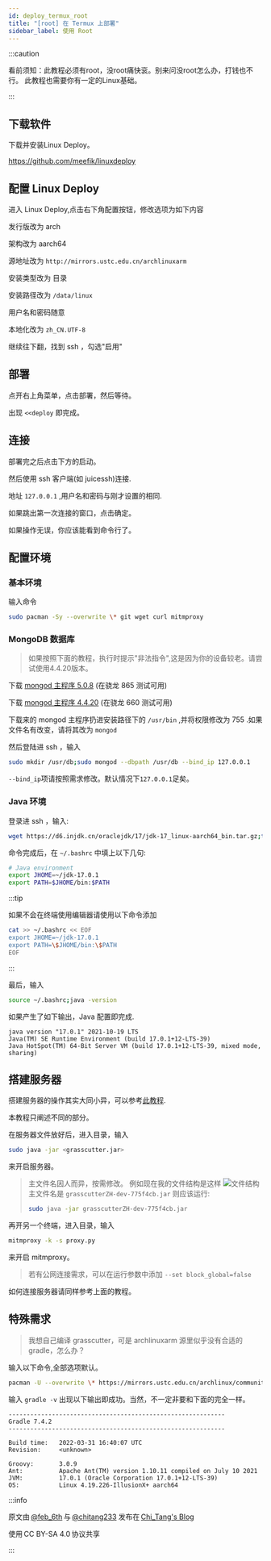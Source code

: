 ```yaml
---
id: deploy_termux_root
title: "[root] 在 Termux 上部署"
sidebar_label: 使用 Root
---
```


:::caution

看前须知：此教程必须有root，没root痛快衮。别来问没root怎么办，打钱也不行。
此教程也需要你有一定的Linux基础。

:::

## 下载软件

下载并安装Linux Deploy。

https://github.com/meefik/linuxdeploy

## 配置 Linux Deploy

进入 Linux Deploy,点击右下角配置按钮，修改选项为如下内容

发行版改为 arch

架构改为 aarch64

源地址改为 `http://mirrors.ustc.edu.cn/archlinuxarm`

安装类型改为 目录

安装路径改为 `/data/linux`

用户名和密码随意

本地化改为 `zh_CN.UTF-8`

继续往下翻，找到 ssh ，勾选"启用"

## 部署

点开右上角菜单，点击部署，然后等待。

出现 `<<deploy` 即完成。

## 连接

部署完之后点击下方的启动。

然后使用 ssh 客户端(如 juicessh)连接.

地址 `127.0.0.1` ,用户名和密码与刚才设置的相同.

如果跳出第一次连接的窗口，点击确定。

如果操作无误，你应该能看到命令行了。

## 配置环境

### 基本环境

输入命令

```bash
sudo pacman -Sy --overwrite \* git wget curl mitmproxy
```

### MongoDB 数据库

> 如果按照下面的教程，执行时提示"非法指令",这是因为你的设备较老。请尝试使用4.4.20版本。

下载 [mongod 主程序 5.0.8](https://drive.google.com/file/d/1rdR3TeWtvQt8z738iyfGX6riSXCbrIe1/) (在骁龙 865 测试可用)

下载 [mongod 主程序 4.4.20](https://drive.google.com/file/d/1sQEMyvhqZoIWiZcbFsL4r6-8-1ZY1BVz) (在骁龙 660 测试可用)

下载来的 mongod 主程序扔进安装路径下的 `/usr/bin` ,并将权限修改为 755 .如果文件名有改变，请将其改为 `mongod`

然后登陆进 ssh ，输入

```bash
sudo mkdir /usr/db;sudo mongod --dbpath /usr/db --bind_ip 127.0.0.1
```

`--bind_ip`项请按照需求修改。默认情况下`127.0.0.1`足矣。

### Java 环境

登录进 ssh ，输入:

```bash
wget https://d6.injdk.cn/oraclejdk/17/jdk-17_linux-aarch64_bin.tar.gz;tar xzvf jdk-17_linux-aarch64_bin.tar.gz
```

命令完成后，在 `~/.bashrc` 中填上以下几句:

```bash
# Java environment
export JHOME=~/jdk-17.0.1
export PATH=$JHOME/bin:$PATH
```

:::tip

如果不会在终端使用编辑器请使用以下命令添加

```bash
cat >> ~/.bashrc << EOF
export JHOME=~/jdk-17.0.1
export PATH=\$JHOME/bin:\$PATH
EOF
```

:::

最后，输入

```bash
source ~/.bashrc;java -version
```

如果产生了如下输出，Java 配置即完成.

```
java version "17.0.1" 2021-10-19 LTS
Java(TM) SE Runtime Environment (build 17.0.1+12-LTS-39)
Java HotSpot(TM) 64-Bit Server VM (build 17.0.1+12-LTS-39, mixed mode, sharing)
```

## 搭建服务器

搭建服务器的操作其实大同小异，可以参考[此教程](https://blog.tomys.top/2022-04/GenshinTJ/).

本教程只阐述不同的部分。

在服务器文件放好后，进入目录，输入

```bash
sudo java -jar <grasscutter.jar>
```

来开启服务器。

> 主文件名因人而异，按需修改。
> 例如现在我的文件结构是这样
> ![文件结构](img/docs/quick-start/部署/Android/使用root/files.png)
> 主文件名是 `grasscutterZH-dev-775f4cb.jar`
> 则应该运行:
> 
> ```bash
> sudo java -jar grasscutterZH-dev-775f4cb.jar
> ```

再开另一个终端，进入目录，输入

```bash
mitmproxy -k -s proxy.py
```

来开启 mitmproxy。

> 若有公网连接需求，可以在运行参数中添加 `--set block_global=false`

如何连接服务器请同样参考上面的教程。

## 特殊需求

> 我想自己编译 grasscutter，可是 archlinuxarm 源里似乎没有合适的 gradle，怎么办？

输入以下命令,全部选项默认。

```bash
pacman -U --overwrite \* https://mirrors.ustc.edu.cn/archlinux/community/os/x86_64/gradle-7.4.2-1-any.pkg.tar.zst;pacman -Rdd jdk-openjdk
```

输入 `gradle -v` 出现以下输出即成功。当然，不一定非要和下面的完全一样。

```
------------------------------------------------------------
Gradle 7.4.2
------------------------------------------------------------

Build time:   2022-03-31 16:40:07 UTC
Revision:     <unknown>

Groovy:       3.0.9
Ant:          Apache Ant(TM) version 1.10.11 compiled on July 10 2021
JVM:          17.0.1 (Oracle Corporation 17.0.1+12-LTS-39)
OS:           Linux 4.19.226-IllusionX+ aarch64
```

:::info

原文由 [@feb_6th](https://t.me/feb_6th) 与 [@chitang233](https://t.me/chitang233) 发布在 [Chi_Tang's Blog](https://www.chitang.tech/posts/grasscutter-android.md)

使用 CC BY-SA 4.0 协议共享

:::